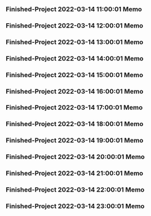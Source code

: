 ### Finished-Project 2022-03-14 11:00:01 Memo
### Finished-Project 2022-03-14 12:00:01 Memo
### Finished-Project 2022-03-14 13:00:01 Memo
### Finished-Project 2022-03-14 14:00:01 Memo
### Finished-Project 2022-03-14 15:00:01 Memo
### Finished-Project 2022-03-14 16:00:01 Memo
### Finished-Project 2022-03-14 17:00:01 Memo
### Finished-Project 2022-03-14 18:00:01 Memo
### Finished-Project 2022-03-14 19:00:01 Memo
### Finished-Project 2022-03-14 20:00:01 Memo
### Finished-Project 2022-03-14 21:00:01 Memo
### Finished-Project 2022-03-14 22:00:01 Memo
### Finished-Project 2022-03-14 23:00:01 Memo
